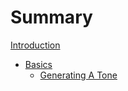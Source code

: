 # Summary

[Introduction](./introduction.md)
- [Basics](./basics/intro.md)
    - [Generating A Tone](./basics/generating_a_tone.md)
